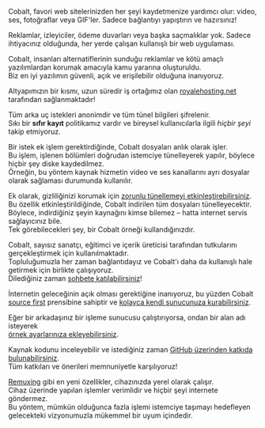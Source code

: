 <script lang="ts">
    import { t } from "$lib/i18n/translations";
    import { partners, contacts, docs } from "$lib/env";

    import SectionHeading from "$components/misc/SectionHeading.svelte";
</script>

<section id="summary">
<SectionHeading
    title={$t("about.heading.summary")}
    sectionId="summary"
/>

Cobalt, favori web sitelerinizden her şeyi kaydetmenize yardımcı olur: video, ses, fotoğraflar veya GIF'ler.
Sadece bağlantıyı yapıştırın ve hazırsınız!

Reklamlar, izleyiciler, ödeme duvarları veya başka saçmalıklar yok.
Sadece ihtiyacınız olduğunda, her yerde çalışan kullanışlı bir web uygulaması.
</section>

<section id="motivation">
<SectionHeading
    title={$t("about.heading.motivation")}
    sectionId="motivation"
/>

Cobalt, insanları alternatiflerinin sunduğu reklamlar ve kötü amaçlı yazılımlardan korumak amacıyla kamu yararına oluşturuldu.  
Biz en iyi yazılımın güvenli, açık ve erişilebilir olduğuna inanıyoruz.

Altyapımızın bir kısmı, uzun süredir iş ortağımız olan [royalehosting.net]({partners.royalehosting}) tarafından sağlanmaktadır!
</section>

<section id="privacy">
<SectionHeading
    title={$t("about.heading.privacy")}
    sectionId="privacy"
/>

Tüm arka uç istekleri anonimdir ve tüm tünel bilgileri şifrelenir.  
Sıkı bir **sıfır kayıt** politikamız vardır ve bireysel kullanıcılarla ilgili *hiçbir şeyi* takip etmiyoruz.

Bir istek ek işlem gerektirdiğinde, Cobalt dosyaları anlık olarak işler.  
Bu işlem, işlenen bölümleri doğrudan istemciye tünelleyerek yapılır, böylece hiçbir şey diske kaydedilmez.  
Örneğin, bu yöntem kaynak hizmetin video ve ses kanallarını ayrı dosyalar olarak sağlaması durumunda kullanılır.

Ek olarak, gizliliğinizi korumak için [zorunlu tünellemeyi etkinleştirebilirsiniz](/settings/privacy#tunnel).  
Bu özellik etkinleştirildiğinde, Cobalt indirilen tüm dosyaları tünelleyecektir.  
Böylece, indirdiğiniz şeyin kaynağını kimse bilemez – hatta internet servis sağlayıcınız bile.  
Tek görebilecekleri şey, bir Cobalt örneği kullandığınızdır.
</section>

<section id="community">
<SectionHeading
    title={$t("about.heading.community")}
    sectionId="community"
/>

Cobalt, sayısız sanatçı, eğitimci ve içerik üreticisi tarafından tutkularını gerçekleştirmek için kullanılmaktadır.  
Topluluğumuzla her zaman bağlantıdayız ve Cobalt'ı daha da kullanışlı hale getirmek için birlikte çalışıyoruz.  
Dilediğiniz zaman [sohbete katılabilirsiniz](/about/community)!

İnternetin geleceğinin açık olması gerektiğine inanıyoruz, bu yüzden Cobalt  
[source first](https://sourcefirst.com/) prensibine sahiptir ve [kolayca kendi sunucunuza kurabilirsiniz]({docs.instanceHosting}).

Eğer bir arkadaşınız bir işleme sunucusu çalıştırıyorsa, ondan bir alan adı isteyerek  
[örnek ayarlarınıza ekleyebilirsiniz](/settings/instances#community).

Kaynak kodunu inceleyebilir ve istediğiniz zaman [GitHub üzerinden katkıda bulunabilirsiniz]({contacts.github}).  
Tüm katkıları ve önerileri memnuniyetle karşılıyoruz!
</section>

<section id="local">
<SectionHeading
    title={$t("about.heading.local")}
    sectionId="local"
/>

[Remuxing](/remux) gibi en yeni özellikler, cihazınızda yerel olarak çalışır.  
Cihaz üzerinde yapılan işlemler verimlidir ve hiçbir şeyi internete göndermez.  
Bu yöntem, mümkün olduğunca fazla işlemi istemciye taşımayı hedefleyen gelecekteki vizyonumuzla mükemmel bir uyum içindedir.
</section>
